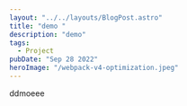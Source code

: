 ```yaml
---
layout: "../../layouts/BlogPost.astro"
title: "demo "
description: "demo"
tags:
  - Project
pubDate: "Sep 28 2022"
heroImage: "/webpack-v4-optimization.jpeg"
---
```


ddmoeee